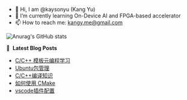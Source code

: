 - 👋 Hi, I am @kaysonyu (Kang Yu)
- 🌱 I’m currently learning On-Device AI and FPGA-based accelerator
- 📫 How to reach me: kangy.me@gmail.com

![Anurag's GitHub stats](https://github-readme-stats.vercel.app/api?username=kaysonyu)

📕 &nbsp;**Latest Blog Posts**
<!-- BLOG-POST-LIST:START -->
- [C/C++ 模板元编程学习](https://kaysonyu.github.io/2025/01/TemplateMetaprogramming/)
- [Ubuntu包管理](https://kaysonyu.github.io/2025/01/Ubuntu-package-management/)
- [C/C++编译知识](https://kaysonyu.github.io/2024/12/C_CXX_Compiler/)
- [如何使用 CMake](https://kaysonyu.github.io/2024/12/How_to_use_CMake/)
- [vscode插件配置](https://kaysonyu.github.io/2024/11/VSCode-Extension/)
<!-- BLOG-POST-LIST:END -->

<!--
**SS-Yuki/SS-Yuki** is a ✨ _special_ ✨ repository because its `README.md` (this file) appears on your GitHub profile.

Here are some ideas to get you started:

- 🔭 I’m currently working on ...
- 🌱 I’m currently learning ...
- 👯 I’m looking to collaborate on ...
- 🤔 I’m looking for help with ...
- 💬 Ask me about ...
- 📫 How to reach me: ...
- 😄 Pronouns: ...
- ⚡ Fun fact: ...
-->

<!--
<h3 align="left">Connect with me:</h3>
<p align="left">
<a href="your link" target="blank"><img align="center" src="https://cdn.jsdelivr.net/npm/simple-icons@3.0.1/icons/twitter.svg" alt="" height="30" width="40" /></a>
<a href="your link" target="blank"><img align="center" src="https://cdn.jsdelivr.net/npm/simple-icons@3.0.1/icons/linkedin.svg" alt="" height="30" width="40" /></a>
<a href="your link" target="blank"><img align="center" src="https://cdn.jsdelivr.net/npm/simple-icons@3.0.1/icons/instagram.svg" alt="" height="30" width="40" /></a>
<a href="your link" target="blank"><img align="center" src="https://cdn.jsdelivr.net/npm/simple-icons@3.0.1/icons/youtube.svg" alt="" height="30" width="40" /></a>
</p>
-->

<!--
[![trophy](https://github-profile-trophy.vercel.app/?username=SS-Yuki)](https://github.com/ryo-ma/github-profile-trophy)

[![Anurag's GitHub stats](https://github-readme-stats.vercel.app/api?username=SS-Yuki)](https://github.com/anuraghazra/github-readme-stats)
-->
